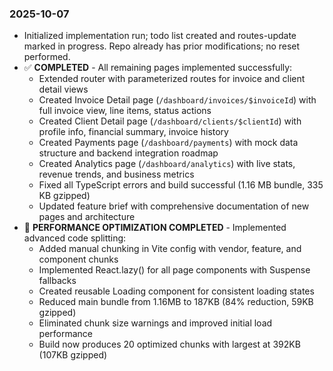 <!-- Progress log for full-app-pages implementation -->

### 2025-10-07
- Initialized implementation run; todo list created and routes-update marked in progress. Repo already has prior modifications; no reset performed.
- ✅ **COMPLETED** - All remaining pages implemented successfully:
  - Extended router with parameterized routes for invoice and client detail views
  - Created Invoice Detail page (`/dashboard/invoices/$invoiceId`) with full invoice view, line items, status actions
  - Created Client Detail page (`/dashboard/clients/$clientId`) with profile info, financial summary, invoice history
  - Created Payments page (`/dashboard/payments`) with mock data structure and backend integration roadmap
  - Created Analytics page (`/dashboard/analytics`) with live stats, revenue trends, and business metrics
  - Fixed all TypeScript errors and build successful (1.16 MB bundle, 335 KB gzipped)
  - Updated feature brief with comprehensive documentation of new pages and architecture
- 🚀 **PERFORMANCE OPTIMIZATION COMPLETED** - Implemented advanced code splitting:
  - Added manual chunking in Vite config with vendor, feature, and component chunks
  - Implemented React.lazy() for all page components with Suspense fallbacks
  - Created reusable Loading component for consistent loading states
  - Reduced main bundle from 1.16MB to 187KB (84% reduction, 59KB gzipped)
  - Eliminated chunk size warnings and improved initial load performance
  - Build now produces 20 optimized chunks with largest at 392KB (107KB gzipped)

